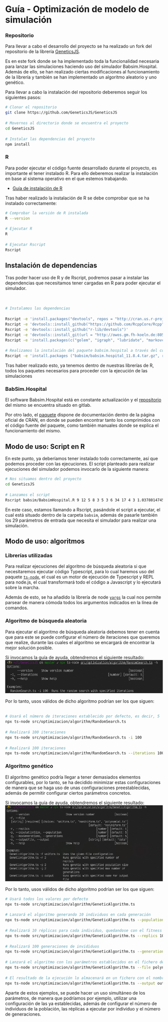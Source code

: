 # Guía - Optimización de modelo de simulación

### Repositorio

Para llevar a cabo el desarrollo del proyecto se ha realizado un fork del repositorio de la librería [GeneticsJS](https://github.com/GeneticsJS/GeneticsJS).

Es en este fork donde se ha implementado toda la funcionalidad necesaria para lanzar las simulaciones haciendo uso del simulador Babsim.Hospital. Además de ello, se han realizado ciertas modificaciones al funcionamiento de la librería y también se han implementado un algoritmo aleatorio y uno genético.

Para llevar a cabo la instalación del repositorio deberemos seguir los siguientes pasos:

```bash
# Clonar el repositorio
git clone https://github.com/GeneticsJS/GeneticsJS

# Movernos al directorio donde se encuentra el proyecto
cd GeneticsJS

# Instalar las dependencias del proyecto
npm install
```

### R

Para poder ejecutar el código fuente desarrollado durante el proyecto, es importante el tener instalado R. Para ello deberemos realizar la instalación en base al sistema operativo en el que estemos trabajando.

- [Guía de instalación de R](https://docs.rstudio.com/resources/install-r/)

Tras haber realizado la instalación de R se debe comprobar que se ha instalado correctamente:

```bash
# Comprobar la versión de R instalada
R --version

# Ejecutar R
R

# Ejecutar Rscript
Rscript
```

## Instalación de dependencias

Tras poder hacer uso de R y de Rscript, podremos pasar a instalar las dependencias que necesitamos tener cargadas en R para poder ejecutar el simulador.

```bash


# Instalamos las dependencias

Rscript -e 'install.packages("devtools", repos = "http://cran.us.r-project.org")'
Rscript -e 'devtools::install_github("https://github.com/RcppCore/Rcpp")'
Rscript -e 'devtools::install_github("r-lib/devtools")'
Rscript -e 'devtools::install_git(url = "http://owos.gm.fh-koeln.de:8055/bartz/spot.git")'
Rscript -e 'install.packages(c("golem", "igraph", "lubridate", "markovchain", "padr", "rvest", "simmer", "slider", "plyr", "stringr", "checkmate"), repos = "http://cran.us.r-project.org")'

# Realizamos la instalación del paquete babsim.hospital a través del comprimido situado en el repositorio
Rscript -e 'install.packages ("babsim/babsim.hospital_11.8.4.tar.gz", repos=NULL, type="source")'
```

Tras haber realizado esto, ya tenemos dentro de nuestras librerías de R, todos los paquetes necesarios para proceder con la ejecución de las simulaciones

### BabSim.Hospital

El software Babsim.Hospital está en constante actualización y el [repositorio](http://owos.gm.fh-koeln.de:8055/bartz/babsim.hospital) del mismo se encuentra situado en gitlab.

Por otro lado, el [paquete](https://cran.r-project.org/web/packages/babsim.hospital/index.html) dispone de documentación dentro de la página oficial de CRAN, en donde se pueden encontrar tanto los comprimidos con el código fuente del paquete, como también manuales donde se explica el funcionamiento del mismo.

## Modo de uso: Script en R

En este punto, ya deberíamos tener instalado todo correctamente, así que podemos proceder con las ejecuciones. El script planteado para realizar ejecuciones del simulador podemos invocarlo de la siguiente manera:

```bash
# Nos situamos dentro del proyecto
cd GeneticsJS

# Lanzamos el script
Rscript babsim/BabsimHospital.R 9 12 5 8 3 5 3 6 34 17 4 3 1.0378014745722273 0.14697676641854834 0.09857584591242897 0.015152198475942381 0.12516932683326826 0.001926416505314644 0.10111719895736802 0.3001806967553087 0.11222952263581498 0.8315922547208356 0.00017694618815243727 2 0.26360070211595554 0.0619840922131247 1 4 0.6179578689218207
```

En este caso, estamos llamando a Rscript, pasándole el script a ejecutar, el cual está situado dentro de la carpeta `babsim`, además de pasarle también los 29 parámetros de entrada que necesita el simulador para realizar una simulación.

## Modo de uso: algoritmos

### Librerías utilizadas

Para realizar ejecuciones del algoritmo de búsqueda aleatoria si que necesitaremos ejecutar código Typescript, para lo cual haremos uso del paquete [`ts-node`](https://www.npmjs.com/package/ts-node), el cual es un motor de ejecución de Typescript y REPL para node.js, el cual transformará todo el código a Javascript y lo ejecutará sobre la marcha.

Además de esto, se ha añadido la librería de node [`yargs`](https://www.npmjs.com/package/yargs) la cual nos permite parsear de manera cómoda todos los argumentos indicados en la línea de comandos.

### Algoritmo de búsqueda aleatoria

Para ejecutar el algoritmo de búsqueda aleatoria debemos tener en cuenta que para este se puede configurar el número de iteraciones que queremos que realize, durante las cuales el algoritmo se encargará de encontrar la mejor solución posible.

Si invocamos la guía de ayuda, obtendremos el siguiente resultado:
![Guía de ayuda](/assets/random-search-help.png)

Por lo tanto, usos válidos de dicho algoritmo podrían ser los que siguen:

```bash

# Usará el número de iteraciones establecido por defecto, es decir, 5
npx ts-node src/optimizacion/algorithm/RandomSearch.ts

# Realizará 100 iteraciones
npx ts-node src/optimizacion/algorithm/RandomSearch.ts -i 100

# Realizará 100 iteraciones
npx ts-node src/optimizacion/algorithm/RandomSearch.ts --iterations 100
```

### Algoritmo genético

El algoritmo genético podría llegar a tener demasiados elementos configurables, por lo tanto, se ha decidido minimizar estas configuraciones de manera que se haga uso de unas configuraciones preestablecidas, además de permitir configurar ciertos parámetros concretos.

Si invocamos la guía de ayuda, obtendremos el siguiente resultado:
![Guía de ayuda](/assets/genetic-algorithm-help.png)

Por lo tanto, usos válidos de dicho algoritmo podrían ser los que siguen:

```bash
# Usará todos los valores por defecto
npx ts-node src/optimizacion/algorithm/GeneticAlgorithm.ts

# Lanzará el algoritmo generando 10 individuos en cada generación
npx ts-node src/optimizacion/algorithm/GeneticAlgorithm.ts --population 10

# Realizará 10 réplicas para cada individuo, quedandose con el fitness medio
npx ts-node src/optimizacion/algorithm/GeneticAlgorithm.ts --replics 10

# Realizará 100 generaciones de invididuos
npx ts-node src/optimizacion/algorithm/GeneticAlgorithm.ts --generations 100

# Lanzará el algoritmo con los parámetros establecidos en el fichero de configuración indicado
npx ts-node src/optimizacion/algorithm/GeneticAlgorithm.ts --file polynomial.ts

# El resultado de la ejecución lo almacenará en un fichero con el nombre indicado
npx ts-node src/optimizacion/algorithm/GeneticAlgorithm.ts --output outputFileName
```

Aparte de estos ejemplos, se puede hacer un uso simultáneo de los parámetros, de manera que podríamos por ejemplo, utilizar una configuración de las ya establecidas, además de configurar el número de individuos de la población, las réplicas a ejecutar por individuo y el número de generaciones.

